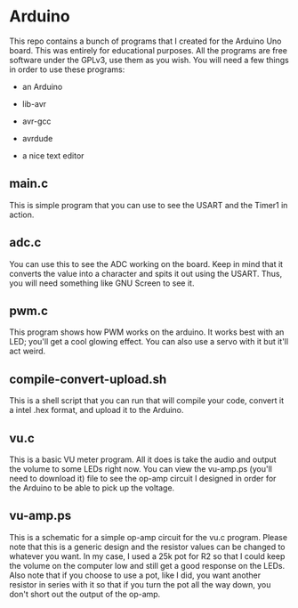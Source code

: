 # Arduino
This repo contains a bunch of programs that I created for the Arduino Uno board.
This was entirely for educational purposes. All the programs are free software
under the GPLv3, use them as you wish.
You will need a few things in order to use these programs:

* an Arduino

* lib-avr

* avr-gcc

* avrdude

* a nice text editor

## main.c
This is simple program that you can use to see the USART and the Timer1 in
action.

## adc.c
You can use this to see the ADC working on the board. Keep in mind that it
converts the value into a character and spits it out using the USART. Thus, you
will need something like GNU Screen to see it.

## pwm.c
This program shows how PWM works on the arduino. It works best with an LED;
you'll get a cool glowing effect. You can also use a servo with it but it'll act
weird.

## compile-convert-upload.sh
This is a shell script that you can run that will compile your code, convert it
a intel .hex format, and upload it to the Arduino.

## vu.c
This is a basic VU meter program. All it does is take the audio and output the
volume to some LEDs right now. You can view the vu-amp.ps (you'll need to
download it) file to see the op-amp circuit I designed in order for the Arduino
to be able to pick up the voltage.

## vu-amp.ps
This is a schematic for a simple op-amp circuit for the vu.c program. Please
note that this is a generic design and the resistor values can be changed to
whatever you want. In my case, I used a 25k pot for R2 so that I could keep the
volume on the computer low and still get a good response on the LEDs. Also note
that if you choose to use a pot, like I did, you want another resistor in series
with it so that if you turn the pot all the way down, you don't short out the
output of the op-amp.
